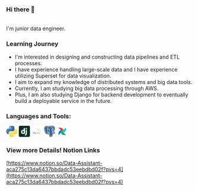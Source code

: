 ### Hi there 👋
</br>
I'm junior data engineer.

### Learning Journey
- I'm interested in designing and constructing data pipelines and ETL processes.
- I have experience handling large-scale data and I have experience utilizing Superset for data visualization.
- I aim to expand my knowledge of distributed systems and big data tools.
- Currently, I am studying big data processing through AWS.
- Plus, I am also studying Django for backend development to eventually build a deployable service in the future.

### Languages and Tools:
<img src="./python.png" width="30" height="30"> <img src="./django-icon.svg" width="30" height="30"> <img src="./mysql-logo.svg" width="30" height="30"> <img src="./postgresql.png" width="30" height="30"> <img src="./airflow.png" width="30" height="30">

### View more Details! Notion Links
[https://www.notion.so/Data-Assistant-aca275c13da6437bbdadc53eebdbd02f?pvs=4](https://www.notion.so/Data-Assistant-aca275c13da6437bbdadc53eebdbd02f?pvs=4)

<!--
**deun115/deun115** is a ✨ _special_ ✨ repository because its `README.md` (this file) appears on your GitHub profile.

Here are some ideas to get you started:

- 🔭 I’m currently working on ...
- 🌱 I’m currently learning ...
- 👯 I’m looking to collaborate on ...
- 🤔 I’m looking for help with ...
- 💬 Ask me about ...
- 📫 How to reach me: ...
- 😄 Pronouns: ...
- ⚡ Fun fact: ...
-->

